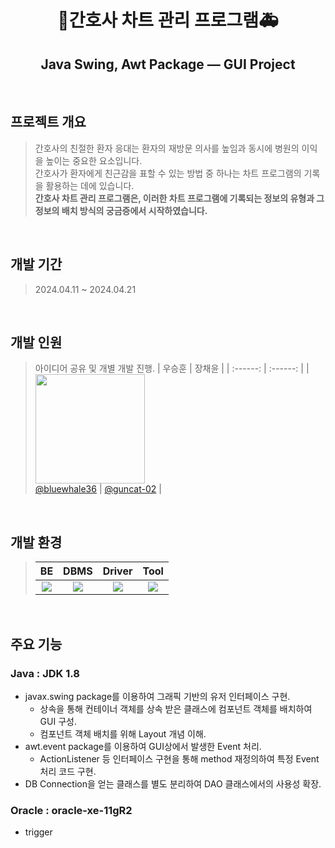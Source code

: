 <h1 align="center">🏥간호사 차트 관리 프로그램🚑</h1>
<h2 align="center">Java Swing, Awt Package — GUI Project</h2>

<br>

## 프로젝트 개요

> 간호사의 친절한 환자 응대는 환자의 재방문 의사를 높임과 동시에 병원의 이익을 높이는 중요한 요소입니다.<br>
간호사가 환자에게 친근감을 표할 수 있는 방법 중 하나는 차트 프로그램의 기록을 활용하는 데에 있습니다.<br>
**간호사 차트 관리 프로그램은, 이러한 차트 프로그램에 기록되는 정보의 유형과 그 정보의 배치 방식의 궁금증에서 시작하였습니다.**
>

<br>

## 개발 기간

> 2024.04.11 ~ 2024.04.21

<br>

## 개발 인원

> 아이디어 공유 및 개별 개발 진행.
> | 우승훈 | 장채윤 |
> | :------: | :------: |
> | [<img src="https://github.com/user-attachments/assets/1adb797b-7b40-4eee-bb6b-246e9488dcce" width="175" height="175"> <br> @bluewhale36](http://github.com/bluewhale36) | [@guncat-02](http://github.com/guncat-02) |

<br>

## 개발 환경

> | BE | DBMS | Driver | Tool |
> | :---: | :---: | :---: | :---: |
> | <img src="https://img.shields.io/badge/Java-F80000?style=flat&logoColor=white"/> | <img src="https://img.shields.io/badge/Oracle-F80000?style=flat&logo=oracle&logoColor=white"/> | <img src="https://img.shields.io/badge/JDBC-F80000?style=flat&logoColor=white"/> | <img src="https://img.shields.io/badge/Eclipse IDE-2C2255?style=flat&logo=eclipseide&logoColor=white"/> |

<br>

## 주요 기능

### Java : JDK 1.8
- javax.swing package를 이용하여 그래픽 기반의 유저 인터페이스 구현.
  - 상속을 통해 컨테이너 객체를 상속 받은 클래스에 컴포넌트 객체를 배치하여 GUI 구성.
  - 컴포넌트 객체 배치를 위해 Layout 개념 이해.
- awt.event package를 이용하여 GUI상에서 발생한 Event 처리.
  - ActionListener 등 인터페이스 구현을 통해 method 재정의하여 특정 Event 처리 코드 구현.
- DB Connection을 얻는 클래스를 별도 분리하여 DAO 클래스에서의 사용성 확장.
### Oracle : oracle-xe-11gR2
- trigger
